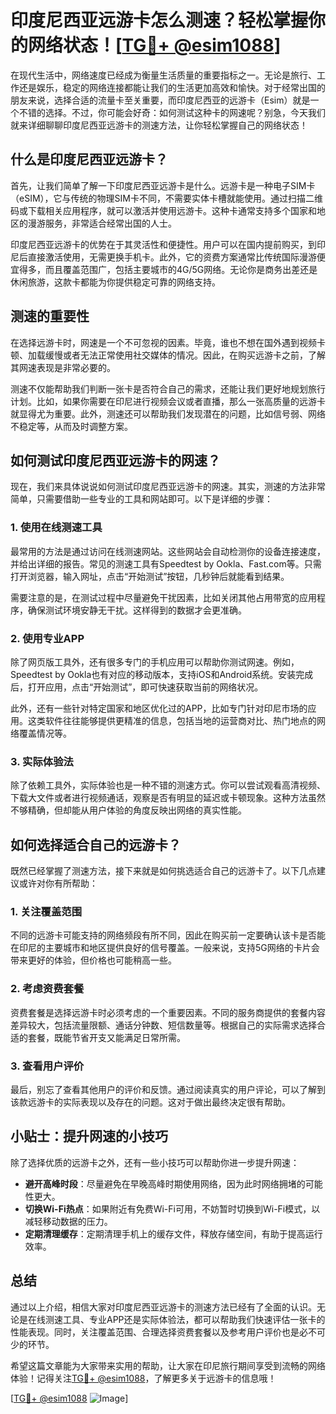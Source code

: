# 印度尼西亚远游卡怎么测速？轻松掌握你的网络状态！[[TG💪+ @esim1088](https://t.me/s/esim1088)]

在现代生活中，网络速度已经成为衡量生活质量的重要指标之一。无论是旅行、工作还是娱乐，稳定的网络连接都能让我们的生活更加高效和愉快。对于经常出国的朋友来说，选择合适的流量卡至关重要，而印度尼西亚的远游卡（Esim）就是一个不错的选择。不过，你可能会好奇：如何测试这种卡的网速呢？别急，今天我们就来详细聊聊印度尼西亚远游卡的测速方法，让你轻松掌握自己的网络状态！

## 什么是印度尼西亚远游卡？

首先，让我们简单了解一下印度尼西亚远游卡是什么。远游卡是一种电子SIM卡（eSIM），它与传统的物理SIM卡不同，不需要实体卡槽就能使用。通过扫描二维码或下载相关应用程序，就可以激活并使用远游卡。这种卡通常支持多个国家和地区的漫游服务，非常适合经常出国的人士。

印度尼西亚远游卡的优势在于其灵活性和便捷性。用户可以在国内提前购买，到印尼后直接激活使用，无需更换手机卡。此外，它的资费方案通常比传统国际漫游便宜得多，而且覆盖范围广，包括主要城市的4G/5G网络。无论你是商务出差还是休闲旅游，这款卡都能为你提供稳定可靠的网络支持。

## 测速的重要性

在选择远游卡时，网速是一个不可忽视的因素。毕竟，谁也不想在国外遇到视频卡顿、加载缓慢或者无法正常使用社交媒体的情况。因此，在购买远游卡之前，了解其网速表现是非常必要的。

测速不仅能帮助我们判断一张卡是否符合自己的需求，还能让我们更好地规划旅行计划。比如，如果你需要在印尼进行视频会议或者直播，那么一张高质量的远游卡就显得尤为重要。此外，测速还可以帮助我们发现潜在的问题，比如信号弱、网络不稳定等，从而及时调整方案。

## 如何测试印度尼西亚远游卡的网速？

现在，我们来具体说说如何测试印度尼西亚远游卡的网速。其实，测速的方法非常简单，只需要借助一些专业的工具和网站即可。以下是详细的步骤：

### 1. 使用在线测速工具

最常用的方法是通过访问在线测速网站。这些网站会自动检测你的设备连接速度，并给出详细的报告。常见的测速工具有Speedtest by Ookla、Fast.com等。只需打开浏览器，输入网址，点击“开始测试”按钮，几秒钟后就能看到结果。

需要注意的是，在测试过程中尽量避免干扰因素，比如关闭其他占用带宽的应用程序，确保测试环境安静无干扰。这样得到的数据才会更准确。

### 2. 使用专业APP

除了网页版工具外，还有很多专门的手机应用可以帮助你测试网速。例如，Speedtest by Ookla也有对应的移动版本，支持iOS和Android系统。安装完成后，打开应用，点击“开始测试”，即可快速获取当前的网络状况。

此外，还有一些针对特定国家和地区优化过的APP，比如专门针对印尼市场的应用。这类软件往往能够提供更精准的信息，包括当地的运营商对比、热门地点的网络覆盖情况等。

### 3. 实际体验法

除了依赖工具外，实际体验也是一种不错的测速方式。你可以尝试观看高清视频、下载大文件或者进行视频通话，观察是否有明显的延迟或卡顿现象。这种方法虽然不够精确，但却能从用户体验的角度反映出网络的真实性能。

## 如何选择适合自己的远游卡？

既然已经掌握了测速方法，接下来就是如何挑选适合自己的远游卡了。以下几点建议或许对你有所帮助：

### 1. 关注覆盖范围

不同的远游卡可能支持的网络频段有所不同，因此在购买前一定要确认该卡是否能在印尼的主要城市和地区提供良好的信号覆盖。一般来说，支持5G网络的卡片会带来更好的体验，但价格也可能稍高一些。

### 2. 考虑资费套餐

资费套餐是选择远游卡时必须考虑的一个重要因素。不同的服务商提供的套餐内容差异较大，包括流量限额、通话分钟数、短信数量等。根据自己的实际需求选择合适的套餐，既能节省开支又能满足日常所需。

### 3. 查看用户评价

最后，别忘了查看其他用户的评价和反馈。通过阅读真实的用户评论，可以了解到该款远游卡的实际表现以及存在的问题。这对于做出最终决定很有帮助。

## 小贴士：提升网速的小技巧

除了选择优质的远游卡之外，还有一些小技巧可以帮助你进一步提升网速：

- **避开高峰时段**：尽量避免在早晚高峰时期使用网络，因为此时网络拥堵的可能性更大。
- **切换Wi-Fi热点**：如果附近有免费Wi-Fi可用，不妨暂时切换到Wi-Fi模式，以减轻移动数据的压力。
- **定期清理缓存**：定期清理手机上的缓存文件，释放存储空间，有助于提高运行效率。

## 总结

通过以上介绍，相信大家对印度尼西亚远游卡的测速方法已经有了全面的认识。无论是在线测速工具、专业APP还是实际体验法，都可以帮助我们快速评估一张卡的性能表现。同时，关注覆盖范围、合理选择资费套餐以及参考用户评价也是必不可少的环节。

希望这篇文章能为大家带来实用的帮助，让大家在印尼旅行期间享受到流畅的网络体验！记得关注[TG💪+ @esim1088](https://t.me/s/esim1088)，了解更多关于远游卡的信息哦！

[[TG💪+ @esim1088](https://t.me/s/esim1088) ![Image](https://i.postimg.cc/4NQfJmqS/Snipaste-2025-05-13-00-14-12.png)]